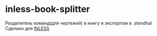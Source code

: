 # inless-book-splitter
Разделитель команд(для чертежей) в книгу и экспортом в .stendhal
Сделано для [INLESS](https://discord.gg/inless)

